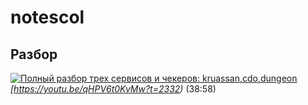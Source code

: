 # notescol

## Разбор

[![Полный разбор трех сервисов и чекеров: kruassan,cdo,dungeon](https://i.ytimg.com/vi/qHPV6t0KvMw/hqdefault.jpg)](https://youtu.be/qHPV6t0KvMw)  
*[https://youtu.be/qHPV6t0KvMw?t=2332)* (38:58)
